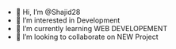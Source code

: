 - 👋 Hi, I’m @Shajid28
- 👀 I’m interested in Development
- 🌱 I’m currently learning WEB DEVELOPEMENT
- 💞️ I’m looking to collaborate on NEW Project
  

<!---
Shajid28/Shajid28 is a ✨ special ✨ repository because its `README.md` (this file) appears on your GitHub profile.
You can click the Preview link to take a look at your changes.
--->
